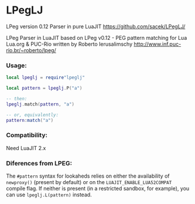 LPegLJ
======

LPeg version 0.12 Parser in pure LuaJIT
https://github.com/sacek/LPegLJ/

LPeg Parser in LuaJIT
based on LPeg v0.12 - PEG pattern matching for Lua
Lua.org & PUC-Rio  written by Roberto Ierusalimschy
http://www.inf.puc-rio.br/~roberto/lpeg/

### Usage:

```Lua
local lpeglj = require"lpeglj"

local pattern = lpeglj.P("a")

-- then:
lpeglj.match(pattern, "a")

-- or, equivalently:
pattern:match("a")
```

### Compatibility:
Need LuaJIT 2.x

### Diferences from LPEG:

The `#pattern` syntax for lookaheds relies on either the availability of 
`newproxy()` (present by default) or on the `LUAJIT_ENABLE_LUA52COMPAT` 
compile flag. If neither is present (in a restricted sandbox, 
for example), you can use `lpeglj.L(pattern)` instead.
